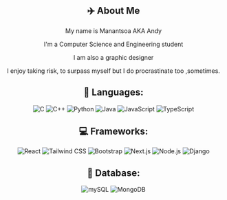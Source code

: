 
<div align="center">
    <h2>✈️ About Me</h2>
    <p>My name is Manantsoa AKA Andy</p>
    <p>I'm a Computer Science and Engineering student</p>
    <p>I am also a graphic designer</p>
    <p>I enjoy taking risk, to surpass myself but I do procrastinate too ,sometimes.</p>

</div>
<div align="center">
    <h2>📗 Languages: </h2>
    <img src="https://img.shields.io/badge/C-00599C?style=for-the-badge&logo=c&logoColor=white" alt="C" />
    <img src="https://img.shields.io/badge/C++-00599C?style=for-the-badge&logo=c%2B%2B&logoColor=white" alt="C++" />
    <img src="https://img.shields.io/badge/Python-007396?style=for-the-badge&logo=python&logoColor=yellow" alt="Python" />
    <img src="https://img.icons8.com/?size=100&id=2572&format=png&logo=Java&logoColor=Red" alt="Java" />
    <img src="https://img.shields.io/badge/JavaScript-F7DF1E?style=for-the-badge&logo=javascript&logoColor=black" alt="JavaScript" />
    <img src="https://img.shields.io/badge/TypeScript-00599C?style=for-the-badge&logo=typescript&logoColor=black" alt="TypeScript" />
    
<h2>💻 Frameworks: </h2>
    <img src="https://img.shields.io/badge/React-61DAFB?style=for-the-badge&logo=react&logoColor=white" alt="React" />
    <img src="https://img.shields.io/badge/Tailwind%20CSS-38B2AC?style=for-the-badge&logo=tailwind-css&logoColor=white" alt="Tailwind CSS" />
    <img src="https://img.shields.io/badge/Bootstrap-7952B3?style=for-the-badge&logo=bootstrap&logoColor=white" alt="Bootstrap" />
    <img src="https://img.shields.io/badge/Next.js-000000?style=for-the-badge&logo=next.js&logoColor=white" alt="Next.js" />
    <img src="https://img.shields.io/badge/Node.js-339933?style=for-the-badge&logo=node.js&logoColor=white" alt="Node.js" />
    <img src="https://img.shields.io/badge/Django-0A4B3A?style=for-the-badge&logo=Django&logoColor=white" alt="Django" />
</div>

<div align="center">
    <h2>🧩 Database: </h2>
    <img src="https://img.shields.io/badge/mySQL-FFA500?style=for-the-badge&logo=Mysql&logoColor=white" alt="mySQL" />
    <img src="https://img.shields.io/badge/MongoDB-47A248?style=for-the-badge&logo=mongodb&logoColor=white" alt="MongoDB" />
</div>
